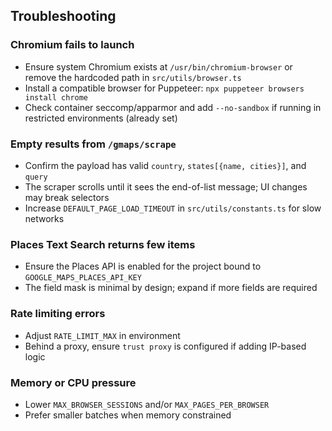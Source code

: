 ## Troubleshooting

### Chromium fails to launch

- Ensure system Chromium exists at `/usr/bin/chromium-browser` or remove the hardcoded path in `src/utils/browser.ts`
- Install a compatible browser for Puppeteer: `npx puppeteer browsers install chrome`
- Check container seccomp/apparmor and add `--no-sandbox` if running in restricted environments (already set)


### Empty results from `/gmaps/scrape`

- Confirm the payload has valid `country`, `states[{name, cities}]`, and `query`
- The scraper scrolls until it sees the end-of-list message; UI changes may break selectors
- Increase `DEFAULT_PAGE_LOAD_TIMEOUT` in `src/utils/constants.ts` for slow networks


### Places Text Search returns few items

- Ensure the Places API is enabled for the project bound to `GOOGLE_MAPS_PLACES_API_KEY`
- The field mask is minimal by design; expand if more fields are required


### Rate limiting errors

- Adjust `RATE_LIMIT_MAX` in environment
- Behind a proxy, ensure `trust proxy` is configured if adding IP-based logic


### Memory or CPU pressure

- Lower `MAX_BROWSER_SESSIONS` and/or `MAX_PAGES_PER_BROWSER`
- Prefer smaller batches when memory constrained

